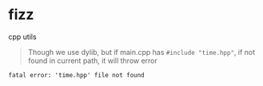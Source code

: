 # fizz
cpp utils

> Though we use dylib, but if main.cpp has `#include "time.hpp"`, if not found in current path, it will throw error

```
fatal error: 'time.hpp' file not found
```